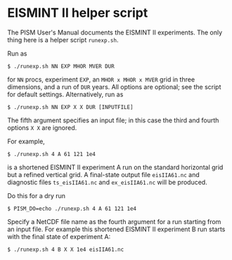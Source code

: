 EISMINT II helper script
=========

The PISM User's Manual documents the EISMINT II experiments.  The only thing
here is a helper script `runexp.sh`.

Run as

    $ ./runexp.sh NN EXP MHOR MVER DUR

for `NN` procs, experiment `EXP`, an `MHOR x MHOR x MVER` grid in three
dimensions, and a run of `DUR` years.  All options are optional; see the script
for default settings.  Alternatively, run as

    $ ./runexp.sh NN EXP X X DUR [INPUTFILE]

The fifth argument specifies an input file; in this case the third and fourth
options `X X` are ignored.

For example,

    $ ./runexp.sh 4 A 61 121 1e4

is a shortened EISMINT II experiment A run on the standard horizontal grid but a
refined vertical grid.  A final-state output file `eisIIA61.nc` and diagnostic
files `ts_eisIIA61.nc` and `ex_eisIIA61.nc` will be produced.

Do this for a dry run

    $ PISM_DO=echo ./runexp.sh 4 A 61 121 1e4

Specify a NetCDF file name as the fourth argument for a run starting from an
input file.  For example this shortened EISMINT II experiment B run starts
with the final state of experiment A:

    $ ./runexp.sh 4 B X X 1e4 eisIIA61.nc
